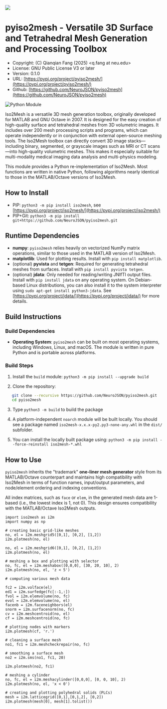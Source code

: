 ![](https://neurojson.org/wiki/upload/neurojson_banner_long.png)

# pyiso2mesh - Versatile 3D Surface and Tetrahedral Mesh Generation and Processing Toolbox

* Copyright: (C) Qianqian Fang (2025) \<q.fang at neu.edu>
* License: GNU Public License V3 or later
* Version: 0.1.0
* URL: [https://pypi.org/project/pyiso2mesh/](https://pypi.org/project/pyiso2mesh/)
* Github: [https://github.com/NeuroJSON/pyiso2mesh](https://github.com/NeuroJSON/pyiso2mesh)

![Python Module](https://github.com/NeuroJSON/pyiso2mesh/actions/workflows/build_all.yml/badge.svg)

Iso2Mesh is a versatile 3D mesh generation toolbox,
originally developed for MATLAB and GNU Octave in 2007.
It is designed for the easy creation of high-quality surface and
tetrahedral meshes from 3D volumetric images. It includes
over 200 mesh processing scripts and programs, which can operate
independently or in conjunction with external open-source
meshing tools. The Iso2Mesh toolbox can directly convert
3D image stacks—including binary, segmented, or grayscale
images such as MRI or CT scans—into high-quality volumetric
meshes. This makes it especially suitable for multi-modality
medical imaging data analysis and multi-physics modeling.

This module provides a Python re-implementation of Iso2Mesh.
Most functions are written in native Python, following algorithms
nearly identical to those in the MATLAB/Octave versions of Iso2Mesh.

## How to Install

* PIP: `python3 -m pip install iso2mesh`, see [https://pypi.org/project/iso2mesh/](https://pypi.org/project/iso2mesh/)
* PIP+Git: `python3 -m pip install git+https://github.com/NeuroJSON/pyiso2mesh.git`

## Runtime Dependencies

* **numpy**: `pyiso2mesh` relies heavily on vectorized NumPy
  matrix operations, similar to those used in the MATLAB version of Iso2Mesh.
* **matplotlib**: Used for plotting results. Install with `pip install matplotlib`.
* (optional) **pyvista** and **tetgen**: Required for generating tetrahedral meshes from surfaces. Install with `pip install pyvista tetgen`.
* (optional) **jdata**: Only needed for reading/writing JNIfTI output files. Install with `pip install jdata`
  on any operating system. On Debian-based Linux distributions, you can also install it to the system interpreter
  using `sudo apt-get install python3-jdata`. See [https://pypi.org/project/jdata/](https://pypi.org/project/jdata/) for more details.

## Build Instructions

### Build Dependencies

* **Operating System**: `pyiso2mesh` can be built on most operating systems, including Windows, Linux, and macOS.
  The module is written in pure Python and is portable across platforms.

### Build Steps

1. Install the `build` module: `python3 -m pip install --upgrade build`

2. Clone the repository:

```bash
   git clone --recursive https://github.com/NeuroJSON/pyiso2mesh.git
   cd pyiso2mesh
```

3. Type `python3 -m build` to build the package

4. A platform-independent `noarch` module will be built locally. You should see a package
   named `iso2mesh-x.x.x-py2.py3-none-any.whl` in the `dist/` subfolder.

5. You can install the locally built package using:
   `python3 -m pip install --force-reinstall iso2mesh-*.whl`

## How to Use

`pyiso2mesh` inherits the "trademark" **one-liner mesh generator** style from its MATLAB/Octave counterpart
and maintains high compatibility with Iso2Mesh in terms of function names, input/output parameters,
and node/element ordering and indexing conventions.

All index matrices, such as `face` or `elem`, in the generated mesh data are 1-based (i.e.,
the lowest index is 1, not 0). This design ensures compatibility with the MATLAB/Octave Iso2Mesh outputs.

```python3
import iso2mesh as i2m
import numpy as np

# creating basic grid-like meshes
no, el = i2m.meshgrid5([0,1], [0,2], [1,2])
i2m.plotmesh(no, el)

no, el = i2m.meshgrid6([0,1], [0,2], [1,2])
i2m.plotmesh(no, el)

# meshing a box and plotting with selector
no, fc, el = i2m.meshabox([0,0,0], [30, 20, 10], 2)
i2m.plotmesh(no, el, 'z < 5')

# computing various mesh data

fc2 = i2m.volface(el)
ed1 = i2m.surfedge(fc[:-1,:])
fvol = i2m.elemvolume(no, fc)
evol = i2m.elemvolume(no, el)
facenb = i2m.faceneighbors(el)
snorm = i2m.surfacenorm(no, fc)
cv = i2m.meshcentroid(no, el)
cf = i2m.meshcentroid(no, fc)

# plotting nodes with markers
i2m.plotmesh(cf, 'r.')

# cleaning a surface mesh
no1, fc1 = i2m.meshcheckrepair(no, fc)

# smoothing a surface mesh
no2 = i2m.sms(no1, fc1, 20)

i2m.plotmesh(no2, fc1)

# meshing a cylinder
no, fc, el = i2m.meshacylinder([0,0,0], [0, 0, 10], 2)
i2m.plotmesh(no, el, 'x < 0')

# creating and plotting polyhedral solids (PLCs)
mesh = i2m.latticegrid([0,1],[0,1,2], [0,2])
i2m.plotmesh(mesh[0], mesh[1].tolist())
```
